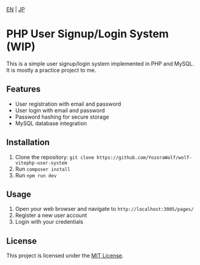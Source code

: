 




[EN](README.md) | [JP](README_JP.md)

# PHP User Signup/Login System (WIP)

This is a simple user signup/login system implemented in PHP and MySQL. It is mostly a practice project to me.

## Features

- User registration with email and password
- User login with email and password
- Password hashing for secure storage
- MySQL database integration

## Installation

1. Clone the repository: `git clone https://github.com/YozoraWolf/wolf-vitephp-user-system`
2. Run `composer install`
3. Run `npm run dev`

## Usage

1. Open your web browser and navigate to `http://localhost:3005/pages/`
2. Register a new user account
3. Login with your credentials

## License

This project is licensed under the [MIT License](LICENSE).
